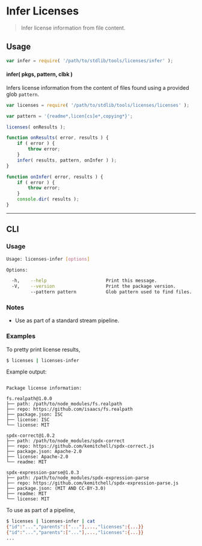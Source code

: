 # Infer Licenses

> Infer license information from file content.


<section class="intro">

<!-- </intro> -->


<section class="usage">

## Usage

``` javascript
var infer = require( '/path/to/stdlib/tools/licenses/infer' );
```

#### infer( pkgs, pattern, clbk )

Infers license information from the content of files found using a provided glob `pattern`.

``` javascript
var licenses = require( '/path/to/stdlib/tools/licenses/licenses' );

var pattern = '{readme*,licen[cs]e*,copying*}';

licenses( onResults );

function onResults( error, results ) {
    if ( error ) {
        throw error;
    }
    infer( results, pattern, onInfer ) );
}

function onInfer( error, results ) {
    if ( error ) {
        throw error;
    }
    console.dir( results );
}
```

<!-- </usage> -->


<section class="examples">

<!-- ## Examples

``` javascript

``` -->

<!-- </examples> -->


---

<section class="cli">

## CLI

<section class="usage">

### Usage

``` bash
Usage: licenses-infer [options]

Options:

  -h,    --help                      Print this message.
  -V,    --version                   Print the package version.
         --pattern pattern           Glob pattern used to find files.
```

<!-- </usage> -->


<section class="notes">

### Notes

* Use as part of a standard stream pipeline.

<!-- </notes> -->


<section class="examples">

### Examples

To pretty print license results,

``` bash
$ licenses | licenses-infer
```

Example output:

``` text

Package license information:

fs.realpath@1.0.0
├── path: /path/to/node_modules/fs.realpath
├── repo: https://github.com/isaacs/fs.realpath
├── package.json: ISC
├── license: ISC
└── license: MIT

spdx-correct@1.0.2
├── path: /path/to/node_modules/spdx-correct
├── repo: https://github.com/kemitchell/spdx-correct.js
├── package.json: Apache-2.0
├── license: Apache-2.0
└── readme: MIT

spdx-expression-parse@1.0.3
├── path: /path/to/node_modules/spdx-expression-parse
├── repo: https://github.com/kemitchell/spdx-expression-parse.js
├── package.json: (MIT AND CC-BY-3.0)
├── readme: MIT
└── license: MIT
```

To use as part of a pipeline,

``` bash
$ licenses | licenses-infer | cat
{"id":"...","parents":["..."],...,"licenses":{...}}
{"id":"...","parents":["..."],...,"licenses":{...}}
...
```


<!-- </examples> -->

<!-- </cli> -->


<section class="links">

<!-- </links> -->
